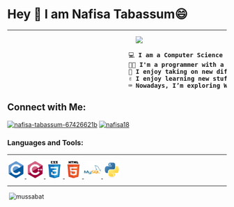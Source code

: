 <h1> Hey 👋 I am Nafisa Tabassum😄 </h1>
<hr>
<pre>
                                   <image src = "https://image.shutterstock.com/image-vector/happy-girl-laptop-online-coding-260nw-1982055719.jpg">
</pre>
<pre>
                                 💻<b> I am a Computer Science and Engineering student.</b>
                                 👩‍💻<b> I'm a programmer with a passion for Data Structures and Algorithms.</b>
                                 🎯<b> I enjoy taking on new difficulties and contributing to the solution.</b>
                                 ✌<b> I enjoy learning new stuff.</b>
                                 ⌨<b> Nowadays, I’m exploring Web Development.</b>
</pre>


<h2 align="left">Connect with Me:</h2>
<p align="left">
<a href="https://linkedin.com/in/nafisa-tabassum-67426621b" target="blank"><img align="center" src="https://raw.githubusercontent.com/rahuldkjain/github-profile-readme-generator/master/src/images/icons/Social/linked-in-alt.svg" alt="nafisa-tabassum-67426621b" height="30" width="40" /></a>
<a href="https://www.codechef.com/users/nafisa18" target="blank"><img align="center" src="https://cdn.jsdelivr.net/npm/simple-icons@3.1.0/icons/codechef.svg" alt="nafisa18" height="30" width="40" /></a>
</p>

<h3 align="left">Languages and Tools:</h3>
<hr>
<p align="left"> <a href="https://www.cprogramming.com/" target="_blank" rel="noreferrer"> <img src="https://raw.githubusercontent.com/devicons/devicon/master/icons/c/c-original.svg" alt="c" width="40" height="40"/> </a> <a href="https://www.w3schools.com/cpp/" target="_blank" rel="noreferrer"> <img src="https://raw.githubusercontent.com/devicons/devicon/master/icons/cplusplus/cplusplus-original.svg" alt="cplusplus" width="40" height="40"/> </a> <a href="https://www.w3schools.com/css/" target="_blank" rel="noreferrer"> <img src="https://raw.githubusercontent.com/devicons/devicon/master/icons/css3/css3-original-wordmark.svg" alt="css3" width="40" height="40"/> </a> <a href="https://www.w3.org/html/" target="_blank" rel="noreferrer"> <img src="https://raw.githubusercontent.com/devicons/devicon/master/icons/html5/html5-original-wordmark.svg" alt="html5" width="40" height="40"/> </a> <a href="https://www.mysql.com/" target="_blank" rel="noreferrer"> <img src="https://raw.githubusercontent.com/devicons/devicon/master/icons/mysql/mysql-original-wordmark.svg" alt="mysql" width="40" height="40"/> </a> <a href="https://www.python.org" target="_blank" rel="noreferrer"> <img src="https://raw.githubusercontent.com/devicons/devicon/master/icons/python/python-original.svg" alt="python" width="40" height="40"/> </a> </p>
<hr>
<p style : "color = red">&nbsp;<img align="center" src="https://github-readme-stats.vercel.app/api?username=mussabat&show_icons=true&locale=en" alt="mussabat" /></p>
